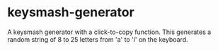 # keysmash-generator
 A keysmash generator with a click-to-copy function. This generates a random string of 8 to 25 letters from 'a' to 'l' on the keyboard.

